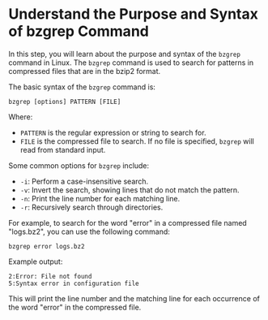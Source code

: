 # Understand the Purpose and Syntax of bzgrep Command

In this step, you will learn about the purpose and syntax of the `bzgrep` command in Linux. The `bzgrep` command is used to search for patterns in compressed files that are in the bzip2 format.

The basic syntax of the `bzgrep` command is:

```
bzgrep [options] PATTERN [FILE]
```

Where:

- `PATTERN` is the regular expression or string to search for.
- `FILE` is the compressed file to search. If no file is specified, `bzgrep` will read from standard input.

Some common options for `bzgrep` include:

- `-i`: Perform a case-insensitive search.
- `-v`: Invert the search, showing lines that do not match the pattern.
- `-n`: Print the line number for each matching line.
- `-r`: Recursively search through directories.

For example, to search for the word "error" in a compressed file named "logs.bz2", you can use the following command:

```
bzgrep error logs.bz2
```

Example output:

```
2:Error: File not found
5:Syntax error in configuration file
```

This will print the line number and the matching line for each occurrence of the word "error" in the compressed file.

